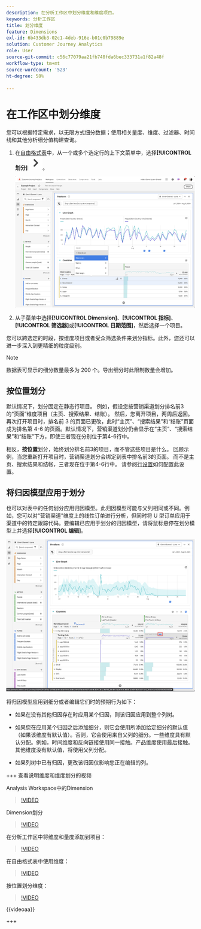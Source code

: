 ```yaml
---
description: 在分析工作区中划分维度和维度项目。
keywords: 分析工作区
title: 划分维度
feature: Dimensions
exl-id: 6b433db3-02c1-4deb-916e-b01c0b79889e
solution: Customer Journey Analytics
role: User
source-git-commit: c56c77079aa21fb740fda6bec333731a1f82a48f
workflow-type: tm+mt
source-wordcount: '523'
ht-degree: 58%

---
```


# 在工作区中划分维度

您可以根据特定需求，以无限方式细分数据；使用相关量度、维度、过滤器、时间线和其他分析细分值构建查询。

1. 在[自由格式表](/help/analysis-workspace/visualizations/freeform-table/freeform-table.md)中，从一个或多个选定行的上下文菜单中，选择&#x200B;**[!UICONTROL 划分]** ![V形右](/help/assets/icons/ChevronRight.svg)。

   ![显示从所选内容创建警报的步骤结果。](assets/breakdown.png)

1. 从子菜单中选择&#x200B;**[!UICONTROL Dimension]**、**[!UICONTROL 指标]**、**[!UICONTROL 筛选器]**&#x200B;或&#x200B;**[!UICONTROL 日期范围]**，然后选择一个项目。

您可以跨选定的时段，按维度项目或者受众筛选条件来划分指标。此外，您还可以进一步深入到更精细的粒度级别。

>[!NOTE]
>
>数据表可显示的细分数量最多为 200 个。导出细分时此限制数量会增加。

## 按位置划分

默认情况下，划分固定在静态行项目。 例如，假设您按营销渠道划分排名前3的“页面”维度项目（主页、搜索结果、结账）。 然后，您离开项目，两周后返回。再次打开项目时，排名前 3 的页面已更改，此时“主页”、“搜索结果”和“结账”页面成为排名第 4-6 的页面。默认情况下，营销渠道划分仍会显示在“主页”、“搜索结果”和“结账”下方，即使三者现在分别位于第4-6行中。

相反，**按位置**&#x200B;划分，始终划分排名前3的项目，而不管这些项目是什么。 回顾示例，当您重新打开项目时，营销渠道划分会绑定到表中排名前3的页面。 而不是主页、搜索结果和结帐，三者现在位于第4-6行中。 请参阅[行设置](/help/analysis-workspace/visualizations/freeform-table/column-row-settings/table-settings.md)如何配置此设置。



## 将归因模型应用于划分

也可以对表中的任何划分应用归因模型。此归因模型可能与父列相同或不同。例如，您可以对“营销渠道”维度上的线性订单进行分析，但同时将 U 型订单应用于渠道中的特定跟踪代码。要编辑已应用于划分的归因模型，请将鼠标悬停在划分模型上并选择&#x200B;**[!UICONTROL 编辑]**。

![显示划分设置的订单归因比较](assets/breakdown-attribution.png)

将归因模型应用到细分或者编辑它们时的预期行为如下：

* 如果在没有其他归因存在时应用某个归因，则该归因应用到整个列树。

* 如果您在应用某个归因之后添加细分，则它会使用所添加给定细分的默认值（如果该维度有默认值）。否则，它会使用来自父列的细分。一些维度具有默认分配。例如，时间维度和反向链接使用同一接触。产品维度使用最后接触。其他维度没有默认值，将使用父列分配。

* 如果列树中已有归因，更改该归因仅影响您正在编辑的列。

+++ 查看说明维度和维度划分的视频

Analysis Workspace中的Dimension

>[!VIDEO](https://video.tv.adobe.com/v/23971)

Dimension划分

>[!VIDEO](https://video.tv.adobe.com/v/23969)

在分析工作区中将维度和量度添加到项目：

>[!VIDEO](https://video.tv.adobe.com/v/30606)

在自由格式表中使用维度：

>[!VIDEO](https://video.tv.adobe.com/v/40179)

按位置划分维度：

>[!VIDEO](https://video.tv.adobe.com/v/24033)

{{videoaa}}

+++
